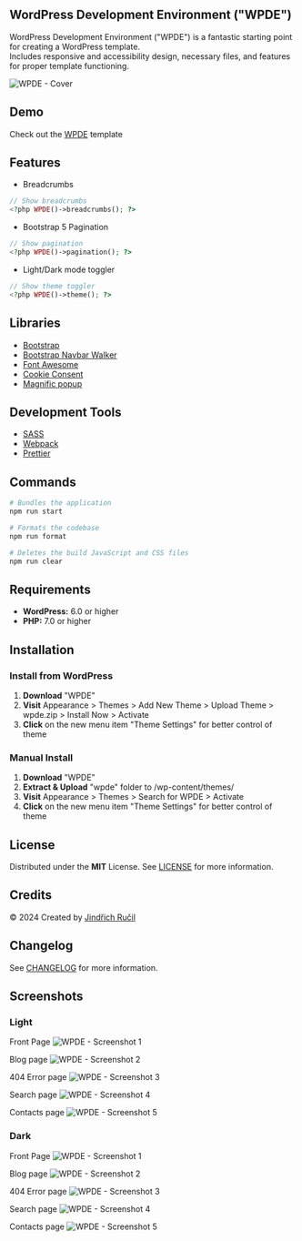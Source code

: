 ## WordPress Development Environment ("WPDE")

WordPress Development Environment ("WPDE") is a fantastic starting point for creating a WordPress template.  
Includes responsive and accessibility design, necessary files, and features for proper template functioning.

![WPDE - Cover](/.github/cover.png)

## Demo

Check out the [WPDE](https://wpde.jindrichrucil.com/) template

## Features
-   Breadcrumbs 
```php 
// Show breadcrumbs
<?php WPDE()->breadcrumbs(); ?>
```
-   Bootstrap 5 Pagination
```php 
// Show pagination
<?php WPDE()->pagination(); ?>
```
-   Light/Dark mode toggler
```php 
// Show theme toggler
<?php WPDE()->theme(); ?>
```

## Libraries

-   [Bootstrap](https://getbootstrap.com/)
-   [Bootstrap Navbar Walker](https://github.com/AlexWebLab/bootstrap-5-wordpress-navbar-walker)
-   [Font Awesome](https://fontawesome.com/)
-   [Cookie Consent](https://github.com/orestbida/cookieconsent)
-   [Magnific popup](https://dimsemenov.com/plugins/magnific-popup/)

## Development Tools

-   [SASS](https://sass-lang.com/)
-   [Webpack](https://webpack.js.org/)
-   [Prettier](https://prettier.io/)

## Commands

```sh
# Bundles the application
npm run start

# Formats the codebase
npm run format

# Deletes the build JavaScript and CSS files
npm run clear
```

## Requirements

-   **WordPress:** 6.0 or higher
-   **PHP:** 7.0 or higher

## Installation

### Install from WordPress

1. **Download** "WPDE"
2. **Visit** Appearance > Themes > Add New Theme > Upload Theme > wpde.zip > Install Now > Activate
3. **Click** on the new menu item "Theme Settings" for better control of theme

### Manual Install

1. **Download** "WPDE"
2. **Extract & Upload** "wpde" folder to /wp-content/themes/
3. **Visit** Appearance > Themes > Search for WPDE > Activate
4. **Click** on the new menu item "Theme Settings" for better control of theme

## License

Distributed under the **MIT** License. See [LICENSE](https://github.com/rucilos/wpde/blob/master/LICENSE) for more information.

## Credits

© 2024 Created by [Jindřich Ručil](https://jindrichrucil.com)

## Changelog

See [CHANGELOG](https://github.com/rucilos/wpde/blob/master/changelog.md) for more information.

## Screenshots

### Light

Front Page
![WPDE - Screenshot 1](/.github/light/screen-1.png)

Blog page
![WPDE - Screenshot 2](/.github/light/screen-2.png)

404 Error page
![WPDE - Screenshot 3](/.github/light/screen-3.png)

Search page
![WPDE - Screenshot 4](/.github/light/screen-4.png)

Contacts page
![WPDE - Screenshot 5](/.github/light/screen-5.png)

### Dark

Front Page
![WPDE - Screenshot 1](/.github/dark/screen-1.png)

Blog page
![WPDE - Screenshot 2](/.github/dark/screen-2.png)

404 Error page
![WPDE - Screenshot 3](/.github/dark/screen-3.png)

Search page
![WPDE - Screenshot 4](/.github/dark/screen-4.png)

Contacts page
![WPDE - Screenshot 5](/.github/dark/screen-5.png)
